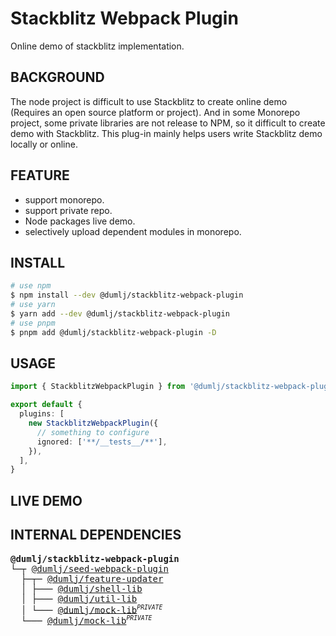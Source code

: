 <!-- This file is dynamically generated. please edit in __readme__ -->

# Stackblitz Webpack Plugin

Online demo of stackblitz implementation.

## BACKGROUND

The node project is difficult to use Stackblitz to create online demo (Requires an open source platform or project). And in some Monorepo project, some private libraries are not release to NPM, so it difficult to create demo with Stackblitz. This plug-in mainly helps users write Stackblitz demo locally or online.

## FEATURE

- support monorepo.
- support private repo.
- Node packages live demo.
- selectively upload dependent modules in monorepo.

## INSTALL

```bash
# use npm
$ npm install --dev @dumlj/stackblitz-webpack-plugin
# use yarn
$ yarn add --dev @dumlj/stackblitz-webpack-plugin
# use pnpm
$ pnpm add @dumlj/stackblitz-webpack-plugin -D
```

## USAGE

```ts
import { StackblitzWebpackPlugin } from '@dumlj/stackblitz-webpack-plugin'

export default {
  plugins: [
    new StackblitzWebpackPlugin({
      // something to configure
      ignored: ['**/__tests__/**'],
    }),
  ],
}
```

## LIVE DEMO

<dumlj-stackblitz height="47vw" src="@dumlj-example/stackblitz-webpack-plugin"></dumlj-stackblitz>

## INTERNAL DEPENDENCIES

<pre>
<b>@dumlj/stackblitz-webpack-plugin</b>
└─┬ <a href="https://github.com/dumlj/dumlj-build/tree/main/@webpack-plugin/seed-webpack-plugin">@dumlj/seed-webpack-plugin</a>
  ├─┬─ <a href="https://github.com/dumlj/dumlj-build/tree/main/@feature/feature-updater">@dumlj/feature-updater</a>
  │ ├─── <a href="https://github.com/dumlj/dumlj-build/tree/main/@lib/shell-lib">@dumlj/shell-lib</a>
  │ ├─── <a href="https://github.com/dumlj/dumlj-build/tree/main/@lib/util-lib">@dumlj/util-lib</a>
  │ └─── <a href="https://github.com/dumlj/dumlj-build/tree/main/@lib/mock-lib">@dumlj/mock-lib</a><sup><small><i>PRIVATE</i></small></sup>
  └─── <a href="https://github.com/dumlj/dumlj-build/tree/main/@lib/mock-lib">@dumlj/mock-lib</a><sup><small><i>PRIVATE</i></small></sup>
</pre>
